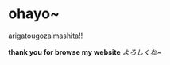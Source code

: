 # ohayo~
<p>arigatougozaimashita!!</p>
<strong>thank you for browse my website</strong>
<em>よろしくね~</em>
